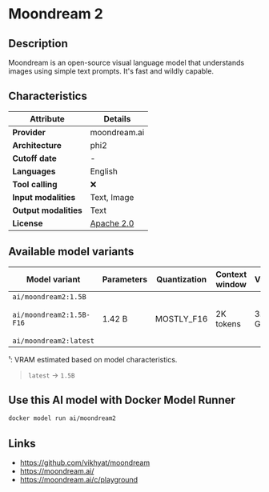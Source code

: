 # Moondream 2

## Description
Moondream is an open-source visual language model that understands images using simple text prompts. It's fast and wildly capable.

## Characteristics

| Attribute             | Details                                                   |
|-----------------------|-----------------------------------------------------------|
| **Provider**          | moondream.ai                                              |
| **Architecture**      | phi2                                                      |
| **Cutoff date**       | -                                                         |
| **Languages**         | English                                                   |
| **Tool calling**      | ❌                                                         |
| **Input modalities**  | Text, Image                                               |
| **Output modalities** | Text                                                      |
| **License**           | [Apache 2.0](https://www.apache.org/licenses/LICENSE-2.0) |

## Available model variants

| Model variant                                                                      | Parameters | Quantization | Context window | VRAM¹    | Size    |
|------------------------------------------------------------------------------------|------------|--------------|----------------|----------|---------|
| `ai/moondream2:1.5B`<br><br>`ai/moondream2:1.5B-F16`<br><br>`ai/moondream2:latest` | 1.42 B     | MOSTLY_F16   | 2K tokens      | 3.72 GiB | 2.64 GB |

¹: VRAM estimated based on model characteristics.

> `latest` → `1.5B`

## Use this AI model with Docker Model Runner

```bash
docker model run ai/moondream2
```

## Links
- https://github.com/vikhyat/moondream
- https://moondream.ai/
- https://moondream.ai/c/playground
